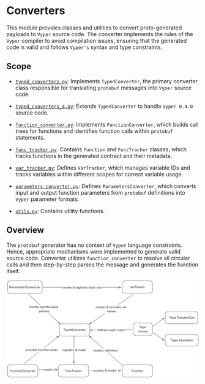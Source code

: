 # Converters

This module provides classes and utilities to convert proto-generated payloads to `Vyper` source code. 
The converter implements the rules of the `Vyper` compiler to avoid compilation issues, ensuring that the generated code is valid and follows `Vyper's` syntax and type constraints.

## Scope
- [`typed_converters.py`](typed_converters.py): Implements `TypedConverter`, the primary converter class responsible for translating `protobuf` messages into `Vyper` source code.

- [`typed_converters_4.py`](typed_converters_4.py): Extends `TypedConverter` to handle `Vyper 0.4.0` source code.

- [`function_converter.py`](function_converter.py): Implements `FunctionConverter`, which builds call trees for functions and identifies function calls within `protobuf` statements.

- [`func_tracker.py`](func_tracker.py): Contains `Function` and `FuncTracker` classes, which tracks functions in the generated contract and their metadata.

- [`var_tracker.py`](var_tracker.py): Defines `VarTracker`, which manages variable IDs and tracks variables within different scopes for correct variable usage.

- [`parameters_converter.py`](parameters_converter.py): Defines `ParametersConverter`, which converts input and output function parameters from `protobuf` definitions into `Vyper` parameter formats.

- [`utils.py`](utils.py): Contains utility functions.

## Overview

The `protobuf` generator has no context of `Vyper` language constraints. Hence, appropriate mechanisms were implemented to generate valid source code.
Converter utilizes `function_converter` to resolve all circular calls and then step-by-step parses the message and generates the function itself.

![Converter Graph](converters_graph.png)